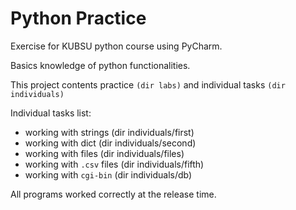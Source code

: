 # Python Practice

Exercise for KUBSU python course using PyCharm.

Basics knowledge of python functionalities.

This project contents practice ```(dir labs)``` and individual tasks ```(dir individuals)```

Individual tasks list:
 - working with strings (dir individuals/first)
 - working with dict (dir individuals/second)
 - working with files (dir individuals/files)
 - working with ```.csv``` files (dir individuals/fifth)
 - working with ```cgi-bin``` (dir individuals/db)
 
 All programs worked correctly at the release time.
